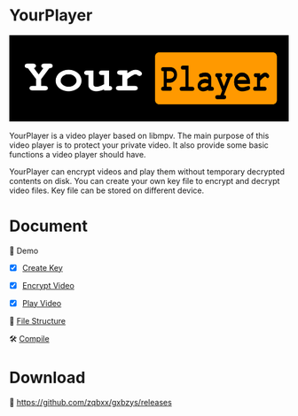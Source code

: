 # YourPlayer
![YourPlayer](doc/images/yourplayerlogo.png "YourPlayer")


YourPlayer is a video player based on libmpv. 
The main purpose of this video player is to protect your private video. It also provide some basic functions a video player should have. 

YourPlayer can encrypt videos and play them without temporary decrypted contents on disk. 
You can create your own key file to encrypt and decrypt video files. Key file can be stored on different device.

# Document

:movie_camera: Demo 

- [x] [Create Key](doc/CreateKey.md)
- [x] [Encrypt Video](doc/EncryptVideo.md)
- [x] [Play Video](doc/PlayEncryptedVideo.md)


:bricks: [File Structure](doc/file_structure.md)

:hammer_and_wrench: [Compile](doc/compile.md)

# Download
:link: https://github.com/zqbxx/gxbzys/releases
